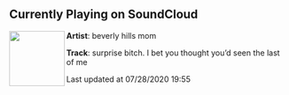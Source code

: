 ## Currently Playing on SoundCloud

[<img align="left" width="100" src="https://i1.sndcdn.com/avatars-000620010048-nnx16m-t50x50.jpg">](https://soundcloud.com/beverlyhillsmom/i-bet-you-thought-youd-seen-the-last-of-me)

**Artist**: beverly hills mom 

**Track**: surprise bitch. I bet you thought you’d seen the last of me

Last updated at 07/28/2020 19:55
